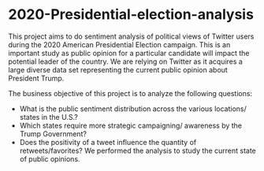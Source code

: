 # 2020-Presidential-election-analysis

This project aims to do sentiment analysis of political views of Twitter users during the 2020 American Presidential Election campaign. 
This is an important study as public opinion for a particular candidate will impact the potential leader of the country. 
We are relying on Twitter as it acquires a large diverse data set representing the current public opinion about President Trump.  

The business objective of this project is to analyze the following questions:  
* What is the public sentiment distribution across the various locations/ states in the U.S.?  
* Which states require more strategic campaigning/ awareness by the Trump Government?  
* Does the positivity of a tweet influence the quantity of retweets/favorites?
We performed the analysis to study the current state of public opinions.
